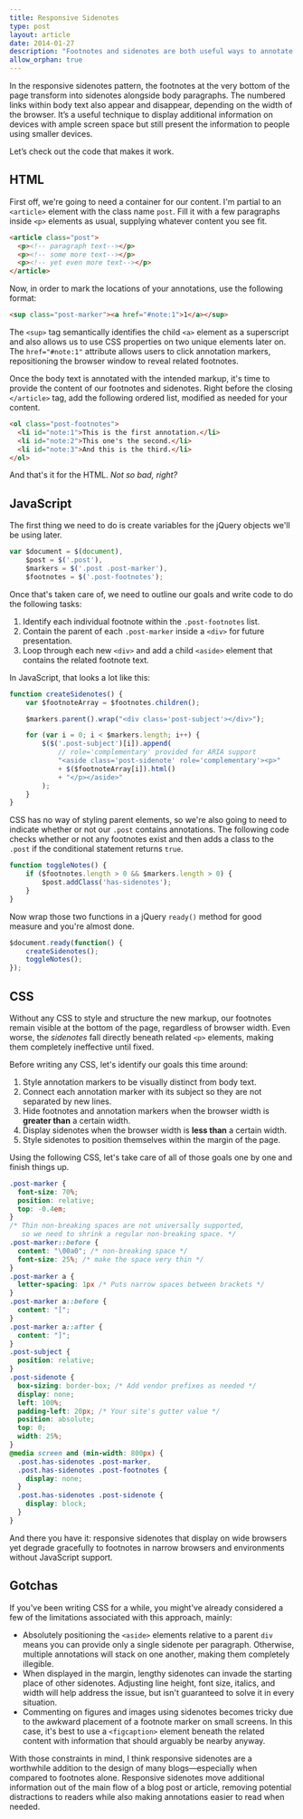 ```yaml
---
title: Responsive Sidenotes
type: post
layout: article
date: 2014-01-27
description: "Footnotes and sidenotes are both useful ways to annotate online blog posts and articles. With the help of responsive design, it's now possible to use both approaches at the same time."
allow_orphan: true
---
```


In the responsive sidenotes pattern, the footnotes at the very bottom of the page transform into sidenotes alongside body paragraphs. The numbered links within body text also appear and disappear, depending on the width of the browser. It’s a useful technique to display additional information on devices with ample screen space but still present the information to people using smaller devices.

Let’s check out the code that makes it work.

HTML
----

First off, we're going to need a container for our content. I'm partial to an `<article>` element with the class name `post`. Fill it with a few paragraphs inside `<p>` elements as usual, supplying whatever content you see fit.

```html
<article class="post">
  <p><!-- paragraph text--></p>
  <p><!-- some more text--></p>
  <p><!-- yet even more text--></p>
</article>
```

Now, in order to mark the locations of your annotations, use the following format:

```html
<sup class="post-marker"><a href="#note:1">1</a></sup>
```

The `<sup>` tag semantically identifies the child `<a>` element as a superscript and also allows us to use CSS properties on two unique elements later on. The `href="#note:1"` attribute allows users to click annotation markers, repositioning the browser window to reveal related footnotes.

Once the body text is annotated with the intended markup, it's time to provide the content of our footnotes and sidenotes. Right before the closing `</article>` tag, add the following ordered list, modified as needed for your content.

```html
<ol class="post-footnotes">
  <li id="note:1">This is the first annotation.</li>
  <li id="note:2">This one's the second.</li>
  <li id="note:3">And this is the third.</li>
</ol>
```

And that's it for the HTML. _Not so bad, right?_


JavaScript
----------

The first thing we need to do is create variables for the jQuery objects we'll be using later.

```javascript
var $document = $(document),
    $post = $('.post'),
    $markers = $('.post .post-marker'),
    $footnotes = $('.post-footnotes');
```

Once that's taken care of, we need to outline our goals and write code to do the following tasks:

1. Identify each individual footnote within the `.post-footnotes` list.
2. Contain the parent of each `.post-marker` inside a `<div>` for future presentation.
3. Loop through each new `<div>` and add a child `<aside>` element that contains the related footnote text.

In JavaScript, that looks a lot like this:

```javascript
function createSidenotes() {
    var $footnoteArray = $footnotes.children();

    $markers.parent().wrap("<div class='post-subject'></div>");

    for (var i = 0; i < $markers.length; i++) {
        $($('.post-subject')[i]).append(
            // role='complementary' provided for ARIA support
            "<aside class='post-sidenote' role='complementary'><p>"
            + $($footnoteArray[i]).html()
            + "</p></aside>"
        );
    }
}
```

CSS has no way of styling parent elements, so we're also going to need to indicate whether or not our `.post` contains annotations. The following code checks whether or not any footnotes exist and then adds a class to the `.post` if the conditional statement returns `true`.

```javascript
function toggleNotes() {
    if ($footnotes.length > 0 && $markers.length > 0) {
        $post.addClass('has-sidenotes');
    }
}
```

Now wrap those two functions in a jQuery `ready()` method for good measure and you're almost done.

```javascript
$document.ready(function() {
    createSidenotes();
    toggleNotes();
});
```

CSS
---

Without any CSS to style and structure the new markup, our footnotes remain visible at the bottom of the page, regardless of browser width. Even worse, the _sidenotes_ fall directly beneath related `<p>` elements, making them completely ineffective until fixed.

Before writing any CSS, let's identify our goals this time around:

1. Style annotation markers to be visually distinct from body text.
2. Connect each annotation marker with its subject so they are not separated by new lines.
3. Hide footnotes and annotation markers when the browser width is **greater than** a certain width.
4. Display sidenotes when the browser width is **less than** a certain width.
5. Style sidenotes to position themselves within the margin of the page.

Using the following CSS, let's take care of all of those goals one by one and finish things up.

```css
.post-marker {
  font-size: 70%;
  position: relative;
  top: -0.4em;
}
/* Thin non-breaking spaces are not universally supported,
   so we need to shrink a regular non-breaking space. */
.post-marker::before {
  content: "\00a0"; /* non-breaking space */
  font-size: 25%; /* make the space very thin */
}
.post-marker a {
  letter-spacing: 1px /* Puts narrow spaces between brackets */
}
.post-marker a::before {
  content: "[";
}
.post-marker a::after {
  content: "]";
}
.post-subject {
  position: relative;
}
.post-sidenote {
  box-sizing: border-box; /* Add vendor prefixes as needed */
  display: none;
  left: 100%;
  padding-left: 20px; /* Your site's gutter value */
  position: absolute;
  top: 0;
  width: 25%;
}
@media screen and (min-width: 800px) {
  .post.has-sidenotes .post-marker,
  .post.has-sidenotes .post-footnotes {
    display: none;
  }
  .post.has-sidenotes .post-sidenote {
    display: block;
  }
}
```

And there you have it: responsive sidenotes that display on wide browsers yet degrade gracefully to footnotes in narrow browsers and environments without JavaScript support.

Gotchas
-------

If you've been writing CSS for a while, you might've already considered a few of the limitations associated with this approach, mainly:

- Absolutely positioning the `<aside>` elements relative to a parent `div` means you can provide only a single sidenote per paragraph. Otherwise, multiple annotations will stack on one another, making them completely illegible.
- When displayed in the margin, lengthy sidenotes can invade the starting place of other sidenotes. Adjusting line height, font size, italics, and width will help address the issue, but isn't guaranteed to solve it in every situation.
- Commenting on figures and images using sidenotes becomes tricky due to the awkward placement of a footnote marker on small screens. In this case, it's best to use a `<figcaption>` element beneath the related content with information that should arguably be nearby anyway.

With those constraints in mind, I think responsive sidenotes are a worthwhile addition to the design of many blogs—especially when compared to footnotes alone. Responsive sidenotes move additional information out of the main flow of a blog post or article, removing potential distractions to readers while also making annotations easier to read when needed.
